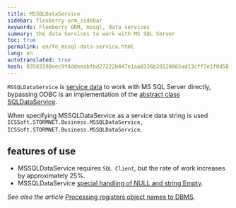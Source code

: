 ```yaml
--- 
title: MSSQLDataService 
sidebar: flexberry-orm_sidebar 
keywords: Flexberry ORM, mssql, data services 
summary: the data Services to work with MS SQL Server 
toc: true 
permalink: en/fo_mssql-data-service.html 
lang: en 
autotranslated: true 
hash: 83583198eec9f4ddeeabfbd27222b447e1aa0336b39120865ad13cff7e1f0d58 
--- 
```


`MSSQLDataService` is [service data](fo_data-service.html) to work with MS SQL Server directly, bypassing ODBC is an implementation of the [abstract class SQLDataService](fo_sql-data-service.html). 

When specifying MSSQLDataService as a service data string is used `ICSSoft.STORMNET.Business.MSSQLDataService, ICSSoft.STORMNET.Business.MSSQLDataService`. 

## features of use 

* MSSQLDataService requires `SQL Client`, but the rate of work increases by approximately 25%. 
* MSSQLDataService [special handling of NULL and string.Empty](fo_updating-objects-empty-rows.html). 

*See also the article* [Processing registers object names to DBMS](fo_processing-registers-names.html). 




